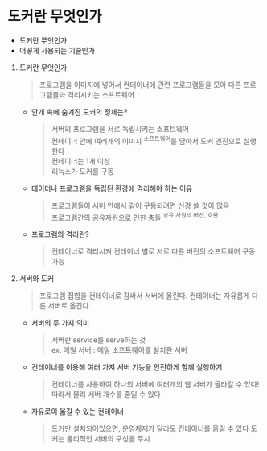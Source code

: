 <h1>도커란 무엇인가</h1>

- 도커란 무엇인가
- 어떻게 사용되는 기술인가

1. 도커란 무엇인가
   > 프로그램을 이미지에 넣어서 컨테이너에 관련 프로그램들을 모아 다른 프로그램들과 격리시키는 소프트웨어

    - 안개 속에 숨겨진 도커의 정체는?
      > 서버의 프로그램을 서로 독립시키는 소프트웨어  
      > 컨테이너 안에 여러개의 이미지 <sup>소프트웨어</sup>를 담아서 도커 엔진으로 실행한다  
      > 컨테이너는 1개 이상  
      > 리눅스가 도커를 구동

    - 데이터나 프로그램을 독립된 환경에 격리해야 하는 이유
      > 프로그램들이 서버 안에서 같이 구동되려면 신경 쓸 것이 많음  
      > 프로그램간의 공유자원으로 인한 충돌 <sup>공유 자원의 버전, 호환</sup>

    - 프로그램의 격리란?
      > 컨테이너로 격리시켜 컨테이너 별로 서로 다른 버전의 소프트웨어 구동 가능

2. 서버와 도커
   > 프로그램 집합을 컨테이너로 감싸서 서버에 올린다. 컨테이너는 자유롭게 다른 서버로 옮긴다.

    - 서버의 두 가지 의미
      > 서버란 service를 serve하는 것  
      > ex. 메일 서버 : 메일 소프트웨어를 설치한 서버

    - 컨테이너를 이용해 여러 가지 서버 기능을 안전하게 함께 실행하기
      > 컨테이너를 사용하여 하나의 서버에 여러개의 웹 서버가 올라갈 수 있다!  
      > 따라서 물리 서버 개수를 줄일 수 있다

    - 자유로이 옮길 수 있는 컨테이너
      > 도커만 설치되어있으면, 운영체제가 달라도 컨테이너를 옮길 수 있다
      > 도커는 물리적인 서버의 구성을 무시
